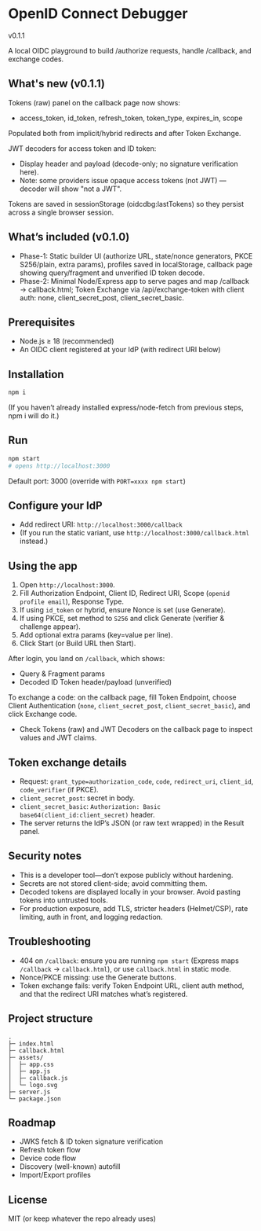# OpenID Connect Debugger

v0.1.1

A local OIDC playground to build /authorize requests, handle /callback, and exchange codes.

## What's new (v0.1.1)

Tokens (raw) panel on the callback page now shows:

- access_token, id_token, refresh_token, token_type, expires_in, scope

Populated both from implicit/hybrid redirects and after Token Exchange.

JWT decoders for access token and ID token:

- Display header and payload (decode-only; no signature verification here).
- Note: some providers issue opaque access tokens (not JWT) — decoder will show "not a JWT".

Tokens are saved in sessionStorage (oidcdbg:lastTokens) so they persist across a single browser session.

## What’s included (v0.1.0)

- Phase-1: Static builder UI (authorize URL, state/nonce generators, PKCE S256/plain, extra params), profiles saved in localStorage, callback page showing query/fragment and unverified ID token decode.
- Phase-2: Minimal Node/Express app to serve pages and map /callback → callback.html; Token Exchange via /api/exchange-token with client auth: none, client_secret_post, client_secret_basic.

## Prerequisites

- Node.js ≥ 18 (recommended)
- An OIDC client registered at your IdP (with redirect URI below)

## Installation

```bash
npm i
```

(If you haven’t already installed express/node-fetch from previous steps, npm i will do it.)

## Run

```bash
npm start
# opens http://localhost:3000
```

Default port: 3000 (override with `PORT=xxxx npm start`)

## Configure your IdP

- Add redirect URI: `http://localhost:3000/callback`
- (If you run the static variant, use `http://localhost:3000/callback.html` instead.)

## Using the app

1. Open `http://localhost:3000`.
2. Fill Authorization Endpoint, Client ID, Redirect URI, Scope (`openid profile email`), Response Type.
3. If using `id_token` or hybrid, ensure Nonce is set (use Generate).
4. If using PKCE, set method to `S256` and click Generate (verifier & challenge appear).
5. Add optional extra params (key=value per line).
6. Click Start (or Build URL then Start).

After login, you land on `/callback`, which shows:

- Query & Fragment params
- Decoded ID Token header/payload (unverified)

To exchange a code: on the callback page, fill Token Endpoint, choose Client Authentication (`none`, `client_secret_post`, `client_secret_basic`), and click Exchange code.

- Check Tokens (raw) and JWT Decoders on the callback page to inspect values and JWT claims.

## Token exchange details

- Request: `grant_type=authorization_code`, `code`, `redirect_uri`, `client_id`, `code_verifier` (if PKCE).
- `client_secret_post`: secret in body.
- `client_secret_basic`: `Authorization: Basic base64(client_id:client_secret)` header.
- The server returns the IdP’s JSON (or raw text wrapped) in the Result panel.

## Security notes

- This is a developer tool—don’t expose publicly without hardening.
- Secrets are not stored client-side; avoid committing them.
- Decoded tokens are displayed locally in your browser. Avoid pasting tokens into untrusted tools.
- For production exposure, add TLS, stricter headers (Helmet/CSP), rate limiting, auth in front, and logging redaction.

## Troubleshooting

- 404 on `/callback`: ensure you are running `npm start` (Express maps `/callback` → `callback.html`), or use `callback.html` in static mode.
- Nonce/PKCE missing: use the Generate buttons.
- Token exchange fails: verify Token Endpoint URL, client auth method, and that the redirect URI matches what’s registered.

## Project structure

```
.
├─ index.html
├─ callback.html
├─ assets/
│  ├─ app.css
│  ├─ app.js
│  ├─ callback.js
│  └─ logo.svg
├─ server.js
└─ package.json
```

## Roadmap

- JWKS fetch & ID token signature verification
- Refresh token flow
- Device code flow
- Discovery (well-known) autofill
- Import/Export profiles

## License

MIT (or keep whatever the repo already uses)
